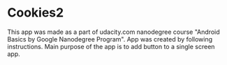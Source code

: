 # Cookies2
This app was made as a part of udacity.com nanodegree course "Android Basics by Google Nanodegree Program".
App was created by following instructions. Main purpose of the app is to add button to a single screen app.
